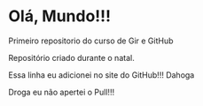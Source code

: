 # Olá, Mundo!!!
 Primeiro repositorio do curso de Gir e GitHub


Repositório criado durante o natal.

Essa linha eu adicionei no site do GitHub!!! Dahoga

Droga eu não apertei o Pull!!!
